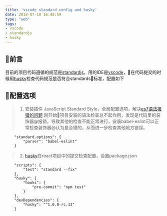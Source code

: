 ```yaml
---
title: 'vscode standard config and husky'
date: 2018-07-18 16:48:59
type: "web"
tags:
- vscode
- standardjs
- husky
---
```

## 前言
目前的项目代码遵循的规范是[standardjs](https://standardjs.com/)，用的IDE是[vscode](https://code.visualstudio.com/)，在代码提交的时候用[husky](https://github.com/typicode/husky)检查代码规范是否符合standards标准，配置如下

## 配置选项
> 1. 安装插件 JavaScript Standard Style，全局配置选项，解决[es7语法报错的问题](https://standardjs.com/#how-do-i-use-experimental-javascript-es-next-features) 刚开始项目安装的语法检查总不起作用，发现是代码里的装饰器@报错，导致其他的检查不能正常进行，安装babel-eslint可以正常检查装饰器@认为是合理的，从而进一步检查其他地方错误。
```
    "standard.options": {
        "parser": "babel-eslint"
    }
```
>2. [husky](https://github.com/typicode/husky)在react项目中的提交检查配置，设置package.json
```
    "scripts": {
        "test": "standard --fix"
    },
    "husky": {
        "hooks": {
            "pre-commit": "npm test"
        }
    },
    "devDependencies": {
        "husky": "^1.0.0-rc.13"
    }
```